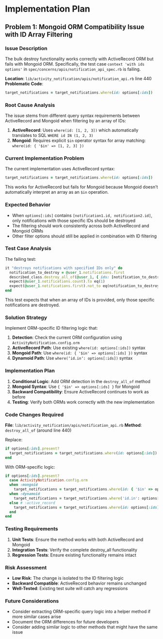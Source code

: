 # Implementation Plan

## Problem 1: Mongoid ORM Compatibility Issue with ID Array Filtering

### Issue Description
The bulk destroy functionality works correctly with ActiveRecord ORM but fails with Mongoid ORM. Specifically, the test case `context 'with ids options'` in `spec/concerns/apis/notification_api_spec.rb` is failing.

**Location**: `lib/activity_notification/apis/notification_api.rb` line 440
**Problematic Code**: 
```ruby
target_notifications = target_notifications.where(id: options[:ids])
```

### Root Cause Analysis
The issue stems from different query syntax requirements between ActiveRecord and Mongoid when filtering by an array of IDs:

1. **ActiveRecord**: Uses `where(id: [1, 2, 3])` which automatically translates to SQL `WHERE id IN (1, 2, 3)`
2. **Mongoid**: Requires explicit `$in` operator syntax for array matching: `where(id: { '$in' => [1, 2, 3] })`

### Current Implementation Problem
The current implementation uses ActiveRecord syntax:
```ruby
target_notifications = target_notifications.where(id: options[:ids])
```

This works for ActiveRecord but fails for Mongoid because Mongoid doesn't automatically interpret an array as an `$in` operation.

### Expected Behavior
- When `options[:ids]` contains `[notification1.id, notification2.id]`, only notifications with those specific IDs should be destroyed
- The filtering should work consistently across both ActiveRecord and Mongoid ORMs
- Other filter options should still be applied in combination with ID filtering

### Test Case Analysis
The failing test:
```ruby
it "destroys notifications with specified IDs only" do
  notification_to_destroy = @user_1.notifications.first
  described_class.destroy_all_of(@user_1, { ids: [notification_to_destroy.id] })
  expect(@user_1.notifications.count).to eq(1)
  expect(@user_1.notifications.first).not_to eq(notification_to_destroy)
end
```

This test expects that when an array of IDs is provided, only those specific notifications are destroyed.

### Solution Strategy
Implement ORM-specific ID filtering logic that:

1. **Detection**: Check the current ORM configuration using `ActivityNotification.config.orm`
2. **ActiveRecord Path**: Use existing `where(id: options[:ids])` syntax
3. **Mongoid Path**: Use `where(id: { '$in' => options[:ids] })` syntax
4. **Dynamoid Path**: Use `where(‘id.in‘: options[:ids])` syntax

### Implementation Plan
1. **Conditional Logic**: Add ORM detection in the `destroy_all_of` method
2. **Mongoid Syntax**: Use `{ '$in' => options[:ids] }` for Mongoid
3. **Backward Compatibility**: Ensure ActiveRecord continues to work as before
4. **Testing**: Verify both ORMs work correctly with the new implementation

### Code Changes Required
**File**: `lib/activity_notification/apis/notification_api.rb`
**Method**: `destroy_all_of` (around line 440)

Replace:
```ruby
if options[:ids].present?
  target_notifications = target_notifications.where(id: options[:ids])
end
```

With ORM-specific logic:
```ruby
if options[:ids].present?
  case ActivityNotification.config.orm
  when :mongoid
    target_notifications = target_notifications.where(id: { '$in' => options[:ids] })
  when :dynamoid
    target_notifications = target_notifications.where('id.in': options[:ids])
  else # :active_record
    target_notifications = target_notifications.where(id: options[:ids])
  end
end
```

### Testing Requirements
1. **Unit Tests**: Ensure the method works with both ActiveRecord and Mongoid
2. **Integration Tests**: Verify the complete destroy_all functionality
3. **Regression Tests**: Ensure existing functionality remains intact

### Risk Assessment
- **Low Risk**: The change is isolated to the ID filtering logic
- **Backward Compatible**: ActiveRecord behavior remains unchanged
- **Well-Tested**: Existing test suite will catch any regressions

### Future Considerations
- Consider extracting ORM-specific query logic into a helper method if more similar cases arise
- Document the ORM differences for future developers
- Consider adding similar logic to other methods that might have the same issue
